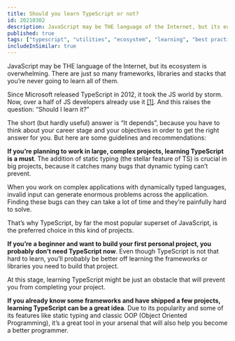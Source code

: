 ```yaml
---
title: Should you learn TypeScript or not?
id: 20210302
description: JavaScript may be THE language of the Internet, but its ecosystem is overwhelming. Find out if it's a good idea to learn it.
published: true
tags: ["typescript", "utilities", "ecosystem", "learning", "best practices"]
includeInSimilar: true
---
```

JavaScript may be THE language of the Internet, but its ecosystem is overwhelming. There are just so many frameworks, libraries and stacks that you’re never going to learn all of them.

Since Microsoft released TypeScript in 2012, it took the JS world by storm. Now, over a half of JS developers already use it [[1]](https://2019.stateofjs.com/javascript-flavors/typescript/).  And this raises the question: “Should I learn it?”

The short (but hardly useful) answer is “It depends”, because you have to think about your career stage and your objectives in order to get the right answer for you. But here are some guidelines and recommendations:


**If you’re planning to work in large, complex projects, learning TypeScript is a must**. The addition of static typing (the stellar feature of TS) is crucial in big projects, because it catches many bugs that dynamic typing can’t prevent.

When you work on complex applications with dynamically typed languages, invalid input can generate enormous problems across the application. Finding these bugs can they can take a lot of time and they’re painfully hard to solve.

That’s why TypeScript, by far the most popular superset of JavaScript, is the preferred choice in this kind of projects.

**If you’re a beginner and want to build your first personal project, you probably don’t need TypeScript now**. Even though TypeScript is not that hard to learn, you’ll probably be better off learning the frameworks or libraries you need to build that project.

At this stage, learning TypeScript might be just an obstacle that will prevent you from completing your project.

**If you already know some frameworks and have shipped a few projects, learning TypeScript can be a great idea**. Due to its popularity and some of its features like static typing and classic OOP (Object Oriented Programming), it’s a great tool in your arsenal that will also help you become a better programmer.